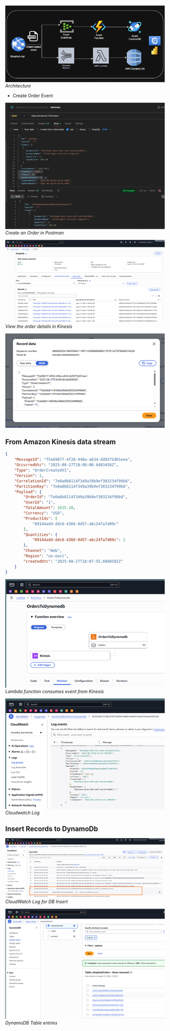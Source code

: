 


![alt text](image-8.png)
*Architecture*

- Create Order Event

![alt text](image-3.png)
*Create an Order in Postman*

![alt text](image-1.png)
*View the order details in Kinesis*

![alt text](image-2.png)

## From Amazon Kinesis data stream
```json
{
    "MessageId": "f5e69677-4f28-440a-a634-dd9375d01eea",
    "OccurredUtc": "2025-08-27T18:08:00.6483458Z",
    "Type": "OrderCreatedV1",
    "Version": 1,
    "CorrelationId": "7e0a0b8114f349a39b9ef303234f99b8",
    "PartitionKey": "7e0a0b8114f349a39b9ef303234f99b8",
    "Payload": {
        "OrderId": "7e0a0b8114f349a39b9ef303234f99b8",
        "UserId": "1",
        "TotalAmount": 1635.38,
        "Currency": "USD",
        "ProductIds": [
            "09144add-ddc6-4366-9d57-a6c24fa7d09c"
        ],
        "Quantities": {
            "09144add-ddc6-4366-9d57-a6c24fa7d09c": 2
        },
        "Channel": "Web",
        "Region": "us-east",
        "createdUtc": "2025-08-27T18:07:55.0888502Z"
    }
}
```
![Lambda Trigger from Kinesis](image-5.png)
*Lambda function consumes event from Kinesis*

![cloud watch Log](image-4.png)
*Cloudwatch Log*


## Insert Records to DynamoDb
![alt text](image-6.png)
*CloudWatch Log for DB Insert*

![Dynamodb Db Items](image-7.png)
*DynamoDB Table entries*